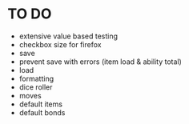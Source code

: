 # TO DO
- extensive value based testing
- checkbox size for firefox
- save
- prevent save with errors (item load & ability total)
- load
- formatting
- dice roller
- moves
- default items
- default bonds
